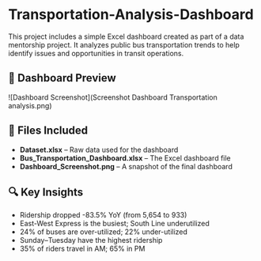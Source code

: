 # Transportation-Analysis-Dashboard

This project includes a simple Excel dashboard created as part of a data mentorship project. It analyzes public bus transportation trends to help identify issues and opportunities in transit operations.

## 📸 Dashboard Preview

![Dashboard Screenshot](Screenshot Dashboard Transportation analysis.png)

## 📂 Files Included
- **Dataset.xlsx** – Raw data used for the dashboard  
- **Bus_Transportation_Dashboard.xlsx** – The Excel dashboard file  
- **Dashboard_Screenshot.png** – A snapshot of the final dashboard

## 🔍 Key Insights
- Ridership dropped -83.5% YoY (from 5,654 to 933)  
- East-West Express is the busiest; South Line underutilized  
- 24% of buses are over-utilized; 22% under-utilized  
- Sunday–Tuesday have the highest ridership  
- 35% of riders travel in AM; 65% in PM
